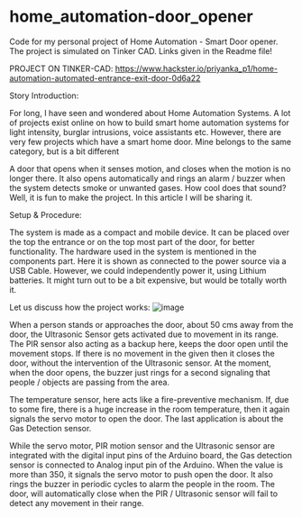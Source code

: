 # home_automation-door_opener
Code for my personal project of Home Automation - Smart Door opener. The project is simulated on Tinker CAD. Links given in the Readme file!

PROJECT ON TINKER-CAD: https://www.hackster.io/priyanka_p1/home-automation-automated-entrance-exit-door-0d6a22

Story
Introduction:

For long, I have seen and wondered about Home Automation Systems. A lot of projects exist online on how to build smart home automation systems for light intensity, burglar intrusions, voice assistants etc. However, there are very few projects which have a smart home door. Mine belongs to the same category, but is a bit different

A door that opens when it senses motion, and closes when the motion is no longer there. It also opens automatically and rings an alarm / buzzer when the system detects smoke or unwanted gases. How cool does that sound? Well, it is fun to make the project. In this article I will be sharing it.

Setup & Procedure:

The system is made as a compact and mobile device. It can be placed over the top the entrance or on the top most part of the door, for better functionality. The hardware used in the system is mentioned in the components part. Here it is shown as connected to the power source via a USB Cable. However, we could independently power it, using Lithium batteries. It might turn out to be a bit expensive, but would be totally worth it.

Let us discuss how the project works:
![image](https://user-images.githubusercontent.com/78416066/131888443-81df8aa3-fb13-4b52-a888-3e62fa963451.png)

When a person stands or approaches the door, about 50 cms away from the door, the Ultrasonic Sensor gets activated due to movement in its range. The PIR sensor also acting as a backup here, keeps the door open until the movement stops. If there is no movement in the given then it closes the door, without the intervention of the Ultrasonic sensor. At the moment, when the door opens, the buzzer just rings for a second signaling that people / objects are passing from the area.

The temperature sensor, here acts like a fire-preventive mechanism. If, due to some fire, there is a huge increase in the room temperature, then it again signals the servo motor to open the door. The last application is about the Gas Detection sensor.

While the servo motor, PIR motion sensor and the Ultrasonic sensor are integrated with the digital input pins of the Arduino board, the Gas detection sensor is connected to Analog input pin of the Arduino. When the value is more than 350, it signals the servo motor to push open the door. It also rings the buzzer in periodic cycles to alarm the people in the room. The door, will automatically close when the PIR / Ultrasonic sensor will fail to detect any movement in their range.

